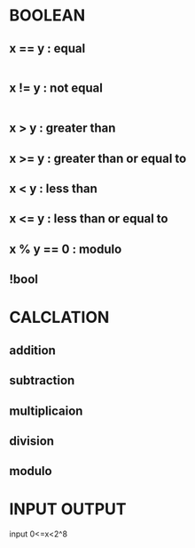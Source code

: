 # BOOLEAN
## x == y : equal
```brainfuck
```

## x != y : not equal
```brainfuck
```

## x > y : greater than
## x >= y : greater than or equal to
## x < y : less than
## x <= y : less than or equal to
## x % y == 0 : modulo
## !bool

# CALCLATION
## addition
## subtraction
## multiplicaion
## division
## modulo


# INPUT OUTPUT
input 0<=x<2^8